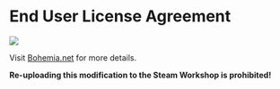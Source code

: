 # End User License Agreement
[<img src="https://raw.githubusercontent.com/R3voA3/3den-Enhanced/master/wiki/APL-SA.png">](https://www.bohemia.net/community/licenses/arma-public-license-share-alike)

Visit [Bohemia.net](https://www.bohemia.net/community/licenses/arma-public-license-share-alike) for more details.

**Re-uploading this modification to the Steam Workshop is prohibited!**